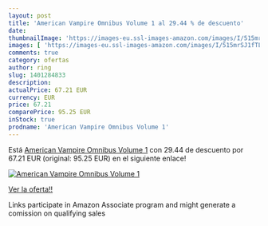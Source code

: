 ```yaml
---
layout: post
title: 'American Vampire Omnibus Volume 1 al 29.44 % de descuento'
date: 
thumbnailImage: 'https://images-eu.ssl-images-amazon.com/images/I/515mrSJ1fTL._SL200_.jpg'
images: [ 'https://images-eu.ssl-images-amazon.com/images/I/515mrSJ1fTL._SL200_.jpg' ]
comments: true
category: ofertas
author: ring
slug: 1401284833
description:
actualPrice: 67.21 EUR
currency: EUR
price: 67.21
comparePrice: 95.25 EUR
inStock: true
prodname: 'American Vampire Omnibus Volume 1'
---
```


Está [American Vampire Omnibus Volume 1](https://www.amazon.es/dp/1401284833/?tag=tolees-21) con 29.44 de descuento por 67.21 EUR (original: 95.25 EUR) en el siguiente enlace!

[![American Vampire Omnibus Volume 1](https://images-eu.ssl-images-amazon.com/images/I/515mrSJ1fTL._SL200_.jpg)](https://www.amazon.es/dp/1401284833/?tag=tolees-21)

[Ver la oferta!!](https://www.amazon.es/dp/1401284833/?tag=tolees-21)

Links participate in Amazon Associate program and might generate a comission on qualifying sales


